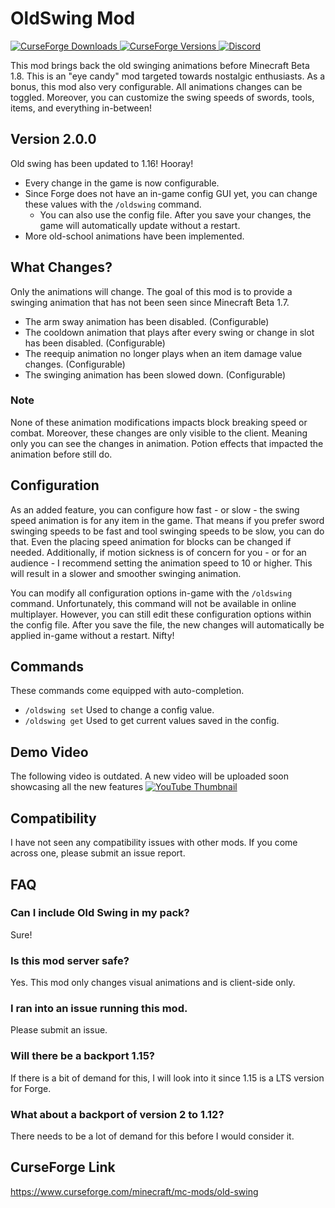 # OldSwing Mod
[
![CurseForge Downloads](http://cf.way2muchnoise.eu/old-swing.svg)
![CurseForge Versions](http://cf.way2muchnoise.eu/versions/old-swing.svg)
](https://www.curseforge.com/minecraft/mc-mods/old-swing)
[
![Discord](https://img.shields.io/discord/452988045252100107?label=Discord)
](https://discordapp.com/invite/jWdfVh3)  

This mod brings back the old swinging animations before Minecraft Beta 1.8. This is an "eye candy" mod targeted towards nostalgic enthusiasts. As a bonus, this mod also very configurable. All animations changes can be toggled. Moreover, you can customize the swing speeds of swords, tools, items, and everything in-between!

## Version 2.0.0
Old swing has been updated to 1.16! Hooray!
- Every change in the game is now configurable.
- Since Forge does not have an in-game config GUI yet, you can change these values with the `/oldswing` command.
  - You can also use the config file. After you save your changes, the game will automatically update without a restart.
- More old-school animations have been implemented.

## What Changes?
Only the animations will change. The goal of this mod is to provide a swinging animation that has not been seen since Minecraft Beta 1.7.
- The arm sway animation has been disabled. (Configurable)
- The cooldown animation that plays after every swing or change in slot has been disabled. (Configurable)
- The reequip animation no longer plays when an item damage value changes. (Configurable)
- The swinging animation has been slowed down. (Configurable)

### Note
None of these animation modifications impacts block breaking speed or combat. Moreover, these changes are only visible to the client. Meaning only you can see the changes in animation. Potion effects that impacted the animation before still do.

## Configuration
As an added feature, you can configure how fast - or slow - the swing speed animation is for any item in the game. That means if you prefer sword swinging speeds to be fast and tool swinging speeds to be slow, you can do that. Even the placing speed animation for blocks can be changed if needed. Additionally, if motion sickness is of concern for you - or for an audience - I recommend setting the animation speed to 10 or higher. This will result in a slower and smoother swinging animation.

You can modify all configuration options in-game with the `/oldswing` command. Unfortunately, this command will not be available in online multiplayer. However, you can still edit these configuration options within the config file. After you save the file, the new changes will automatically be applied in-game without a restart. Nifty!

## Commands
These commands come equipped with auto-completion.
- `/oldswing set` Used to change a config value.
- `/oldswing get` Used to get current values saved in the config.

## Demo Video
The following video is outdated. A new video will be uploaded soon showcasing all the new features
[![YouTube Thumbnail](https://cdn.discordapp.com/attachments/800426030996389929/810296455151091752/yt_thumb_oldswing.png)](http://www.youtube.com/watch?v=kzrlWy4fhvY "Old Swing Mod (Demo)")

## Compatibility
I have not seen any compatibility issues with other mods. If you come across one, please submit an issue report.

## FAQ
### Can I include Old Swing in my pack?
Sure!

### Is this mod server safe?
Yes. This mod only changes visual animations and is client-side only.

### I ran into an issue running this mod.
Please submit an issue.

### Will there be a backport 1.15?
If there is a bit of demand for this, I will look into it since 1.15 is a LTS version for Forge.

### What about a backport of version 2 to 1.12?
There needs to be a lot of demand for this before I would consider it.

## CurseForge Link
https://www.curseforge.com/minecraft/mc-mods/old-swing
